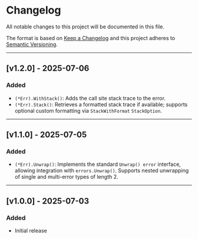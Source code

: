 # Changelog

All notable changes to this project will be documented in this file.

The format is based on [Keep a Changelog](https://keepachangelog.com/en/1.0.0/)
and this project adheres to [Semantic Versioning](https://semver.org/).

---

## [v1.2.0] - 2025-07-06

### Added
- `(*Err).WithStack()`: Adds the call site stack trace to the error.
- `(*Err).Stack()`: Retrieves a formatted stack trace if available; supports optional custom formatting via `StackWithFormat` `StackOption`.

---

## [v1.1.0]  - 2025-07-05

### Added
- `(*Err).Unwrap()`: Implements the standard `Unwrap() error` interface, allowing integration with `errors.Unwrap()`. Supports nested unwrapping of single and multi-error types of length 2.

---

## [v1.0.0] - 2025-07-03

### Added
- Initial release
